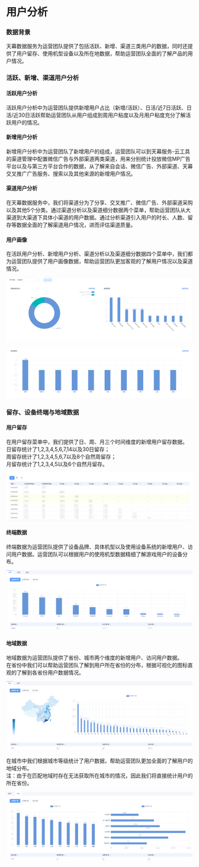 # 用户分析

### **数据背景**

天幕数据服务为运营团队提供了包括活跃、新增、渠道三类用户的数据，同时还提供了用户留存、使用机型设备以及所在地数据，帮助运营团队全面的了解产品的用户情况。

### 活跃、新增、渠道用户分析

#### **活跃用户分析**

活跃用户分析中为运营团队提供新增用户占比（新增/活跃）、日活/近7日活跃、日活/近30日活跃帮助运营团队从用户组成到周用户粘度以及月用户粘度充分了解活跃用户的情况。

#### 新增用户分析

新增用户分析中为运营团队了新增用户的组成，运营团队可以到天幕服务-云工具的渠道管理中配置微信广告与外部渠道两类渠道，用来分别统计投放微信MP广告平台以及与第三方平台合作的数据，从了解来自会话、微信广告、外部渠道、天幕交叉推广广告服务、搜索以及其他来源的新增用户情况。

#### 渠道用户分析

在天幕数据服务中，我们将渠道分为了分享、交叉推广、微信广告、外部渠道采购以及其他5个分类。通过渠道分析以及渠道细分数据两个菜单，帮助运营团队从大渠道到大渠道下具体小渠道的用户数据。通过分析渠道引入用户的时长、人数、留存等数据全面的了解渠道用户情况，进而评估渠道质量。  


#### 用户画像

在活跃用户分析、新增用户分析、渠道分析以及渠道细分数据四个菜单中，我们都为运营团队提供了用户画像数据，帮助运营团队更加客观的了解用户情况以及渠道情况。  


![](../../.gitbook/assets/image%20%2847%29.png)

![](../../.gitbook/assets/image%20%2860%29.png)

#### 

### 留存、设备终端与地域数据

#### 用户留存

在用户留存菜单中，我们提供了日、周、月三个时间维度的新增用户留存数据。  
日留存统计了1,2,3,4,5,6,7,14以及30日留存；  
周留存统计了1,2,3,4,5,6,7以及8个自然周留存；  
月留存统计了1,2,3,4,5以及6个自然月留存。

![](../../.gitbook/assets/image%20%287%29.png)

#### 终端数据

终端数据为运营团队提供了设备品牌、具体机型以及使用设备系统的新增用户、访问用户数据。运营团队可以根据用户的使用机型数据精细了解游戏用户的设备分布。

![](../../.gitbook/assets/image%20%2871%29.png)

#### 地域数据

地域数据为运营团队提供了省份、城市两个维度的新增用户、访问用户数据。  
在省份中我们可以帮助运营团队了解到用户所在省份的分布，根据可视化的图标直观的了解到各省份用户数据情况。

![](../../.gitbook/assets/image%20%2867%29.png)

在城市中我们根据城市等级统计了用户数据，帮助运营团队更加全面的了解用户的地域分布。  
注：由于在匹配地域时存在无法获取所在城市的情况，因此我们将直接统计用户的所在省份。

![](../../.gitbook/assets/image%20%2845%29.png)



